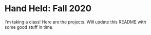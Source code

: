 # Hand Held: Fall 2020

I'm taking a class! Here are the projects. Will update this README with some good stuff in time.
